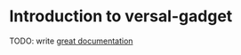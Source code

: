 # Introduction to versal-gadget

TODO: write [great documentation](http://jacobian.org/writing/what-to-write/)
